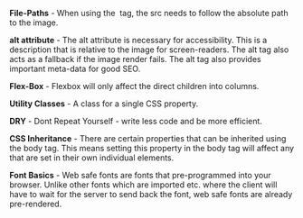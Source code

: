 **File-Paths** - When using the <img> tag, the src needs to follow the absolute path
                 to the image.

**alt attribute** - The alt attribute is necessary for accessibility. This is a description
                    that is relative to the image for screen-readers. The alt tag also
                    acts as a fallback if the image render fails. The alt tag also provides
                    important meta-data for good SEO.

**Flex-Box** - Flexbox will only affect the direct children into columns.

**Utility Classes** - A class for a single CSS property.

**DRY** - Dont Repeat Yourself - write less code and be more efficient.

**CSS Inheritance** - There are certain properties that can be inherited using the body tag.
                      This means setting this property in the body tag will affect any that
                      are set in their own individual elements.

**Font Basics** - Web safe fonts are fonts that pre-programmed into your browser. Unlike
                  other fonts which are imported etc. where the client will have to wait for
                  the server to send back the font, web safe fonts are already pre-rendered.
